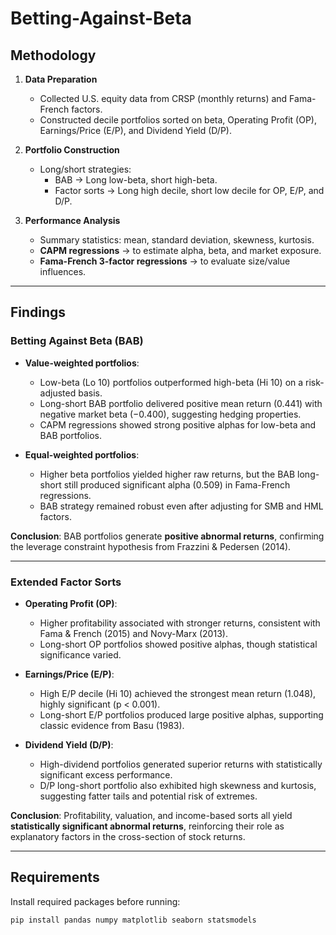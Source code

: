 # Betting-Against-Beta


## Methodology
1. **Data Preparation**  
   - Collected U.S. equity data from CRSP (monthly returns) and Fama-French factors.  
   - Constructed decile portfolios sorted on beta, Operating Profit (OP), Earnings/Price (E/P), and Dividend Yield (D/P).  

2. **Portfolio Construction**  
   - Long/short strategies:  
     - BAB → Long low-beta, short high-beta.  
     - Factor sorts → Long high decile, short low decile for OP, E/P, and D/P.  

3. **Performance Analysis**  
   - Summary statistics: mean, standard deviation, skewness, kurtosis.  
   - **CAPM regressions** → to estimate alpha, beta, and market exposure.  
   - **Fama-French 3-factor regressions** → to evaluate size/value influences.  

---

## Findings

### Betting Against Beta (BAB)
- **Value-weighted portfolios**:  
  - Low-beta (Lo 10) portfolios outperformed high-beta (Hi 10) on a risk-adjusted basis.  
  - Long-short BAB portfolio delivered positive mean return (0.441) with negative market beta (−0.400), suggesting hedging properties.
  - CAPM regressions showed strong positive alphas for low-beta and BAB portfolios.  

- **Equal-weighted portfolios**:  
  - Higher beta portfolios yielded higher raw returns, but the BAB long-short still produced significant alpha (0.509) in Fama-French regressions.
  - BAB strategy remained robust even after adjusting for SMB and HML factors.  

**Conclusion**: BAB portfolios generate **positive abnormal returns**, confirming the leverage constraint hypothesis from Frazzini & Pedersen (2014).

---

### Extended Factor Sorts
- **Operating Profit (OP)**:  
  - Higher profitability associated with stronger returns, consistent with Fama & French (2015) and Novy-Marx (2013).  
  - Long-short OP portfolios showed positive alphas, though statistical significance varied.  

- **Earnings/Price (E/P)**:  
  - High E/P decile (Hi 10) achieved the strongest mean return (1.048), highly significant (p < 0.001).  
  - Long-short E/P portfolios produced large positive alphas, supporting classic evidence from Basu (1983).  

- **Dividend Yield (D/P)**:  
  - High-dividend portfolios generated superior returns with statistically significant excess performance.  
  - D/P long-short portfolio also exhibited high skewness and kurtosis, suggesting fatter tails and potential risk of extremes.  

**Conclusion**: Profitability, valuation, and income-based sorts all yield **statistically significant abnormal returns**, reinforcing their role as explanatory factors in the cross-section of stock returns.

---

## Requirements
Install required packages before running:
```bash
pip install pandas numpy matplotlib seaborn statsmodels
